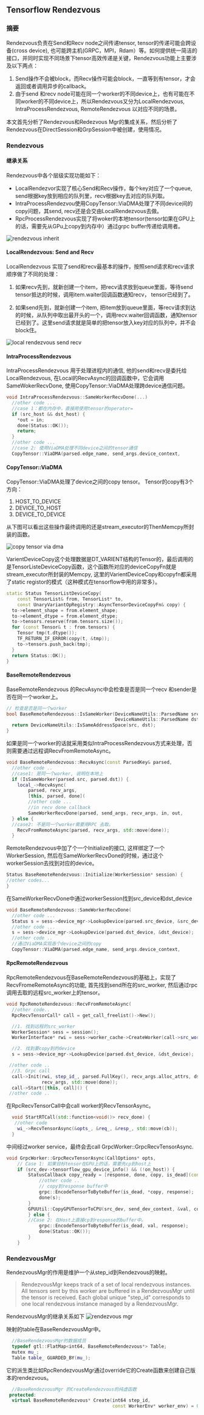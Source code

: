 Tensorflow Rendezvous
---------------------

### 摘要

Rendezvous负责在Send和Recv node之间传递tensor, tensor的传递可能会跨设备(cross device), 也可能跨主机(GRPC，MPI，Rdam）等。如何提供统一简洁的接口，并同时实现不同场景下tensor高效传递是关键，Rendezvous功能上主要涉及以下两点：

1. Send操作不会被block，而Recv操作可能会block，一直等到有tensor，才会返回或者调用异步的callback。
2. 由于send 和recv node可能在同一个worker的不同device上，也有可能在不同worker的不同device上，所以Rendezvous又分为LocalRendezvous, IntraProcessRendezvous, RemoteRendezvous 以对应不同的场景。

本文首先分析了Rendezvous和Redezvous Mgr的集成关系，然后分析了Rendezvous在DirectSession和GrpSession中被创建，使用情况。

### Rendezvous

#### 继承关系
Rendezvous中各个层级实现功能如下：
*  LocalRendezvor实现了核心Send和Recv操作，每个key对应了一个queue, send根据key放到相应的队列里，recv根据key去对应的队列取。
* IntraProcessRendezvou使用CopyTensor::ViaDMA处理了不同device间的copy问题，其send, recv还是会交由LocalRendezvous去做。 
* RpcProcessRendezvous实现了将woker的本地tensor(tensor如果在GPU上的话，需要先从GPu上copy到内存中）通过grpc buffer传递给调用者。

![rendezvous inherit](./images/rendezvous_inherit.jpeg)

#### LocalRendezvous: Send and Recv

LocalRendezvous 实现了send和recv最基本的操作，按照send请求和recv请求顺序做了不同的处理：

1. 如果recv先到，就新创建一个item，把recv请求放到queue里面，等待send tensor抵达的时候，调用item.waiter回调函数通知recv， tensor已经到了。

2. 如果send先到，就新创建一个item, 把item放到queue里面，等recv请求到达的时候，从队列中取出最开头的一个，调用recv.waiter回调函数，通知tensor已经到了。这里send请求就是简单的把tensor放入key对应的队列中，并不会block住。


![local rendezvous send recv](./images/rendezvous_send_recv.jpeg)

#### IntraProcessRendezvous

IntraProcessRendezvous 用于处理进程内的通信, 他的send和recv是委托给LocalRendezvous, 在Local的RecvAsync的回调函数中，它会调用SameWokerRecvDone, 使用CopyTensor::ViaDMA处理跨device通信问题。

```cpp
void IntraProcessRendezvous::SameWorkerRecvDone(...)
  //other code ...
  //case 1：都在内存中，直接用使用tensor的operator=
  if (src_host && dst_host) {
    *out = in;
    done(Status::OK());
    return;
  }
  //other code ...
  //case 2: 使用ViaDMA处理不同device之间的tensor通信
  CopyTensor::ViaDMA(parsed.edge_name, send_args.device_context,
```



#### CopyTensor::ViaDMA

CopyTensor::ViaDMA处理了device之间的copy tensor。 Tensor的copy有3个方向：

1. HOST_TO_DEVICE
2. DEVICE_TO_HOST
3. DEVICE_TO_DEVICE

 从下图可以看出这些操作最终调用的还是stream_executor的ThenMemcpy所封装的函数。 


![copy tensor via dma](./images/copy_tensor_via_dma.jpeg)

VarientDeviceCopy这个处理数据是DT_VARIENT结构的Tensor的，最后调用的是TensorListeDeviceCopy函数，这个函数所对应的deviceCopyFn就是stream_executor所封装的Memcpy, 这里的VarientDeviceCopy和copyfn都采用了static registor的模式（这种模式在tensorflow中用的非常多）。

```cpp
static Status TensorListDeviceCopy(
    const TensorList& from, TensorList* to,
    const UnaryVariantOpRegistry::AsyncTensorDeviceCopyFn& copy) {
  to->element_shape = from.element_shape;
  to->element_dtype = from.element_dtype;
  to->tensors.reserve(from.tensors.size());
  for (const Tensor& t : from.tensors) {
    Tensor tmp(t.dtype());
    TF_RETURN_IF_ERROR(copy(t, &tmp));
    to->tensors.push_back(tmp);
  }
  return Status::OK();
}
```

#### BaseRemoteRendezvous

BaseRemoteRendezvous 的RecvAsync中会检查是否是同一个recv 和sender是否在同一个worker上。


```cpp
// 检查是否是同一个worker
bool BaseRemoteRendezvous::IsSameWorker(DeviceNameUtils::ParsedName src,
                                        DeviceNameUtils::ParsedName dst) {
  return DeviceNameUtils::IsSameAddressSpace(src, dst);
}
```

如果是同一个worker的话就采用类似IntraProcessRendezvous方式来处理，否则需要通过远程调RecvFromRemoteAsync。

```cpp
void BaseRemoteRendezvous::RecvAsync(const ParsedKey& parsed,
  //other code ..
  //case1: 是同一个worker, 说明在本地上
  if (IsSameWorker(parsed.src, parsed.dst)) {
    local_->RecvAsync(
        parsed, recv_args,
        [this, parsed, done](
        //other code ... 
        //in recv done callback
        SameWorkerRecvDone(parsed, send_args, recv_args, in, out,
  } else {
  //case2: 不是同一个worker需要用RPC 去取。
    RecvFromRemoteAsync(parsed, recv_args, std::move(done));
  }
```

RemoteRendezvous中加了个一个Initialize的接口, 这样绑定了一个WorkerSession, 然后在SameWorkerRecvDone的时候，通过这个workerSession去找到对应的device。
```cpp
Status BaseRemoteRendezvous::Initialize(WorkerSession* session) {
//other codes...
}
```
在SameWorkerRecvDone中通过workerSession找到src_device和dst_device
```cpp
void BaseRemoteRendezvous::SameWorkerRecvDone(
  //other code ...
  Status s = sess->device_mgr->LookupDevice(parsed.src_device, &src_device);
  //other code ...
  s = sess->device_mgr->LookupDevice(parsed.dst_device, &dst_device);
  //other code ..
  //通过ViaDMA实现各个device之间的copy
  CopyTensor::ViaDMA(parsed.edge_name, send_args.device_context,
```

#### RpcRemoteRendezvous

RpcRemoteRendezvous在BaseRemoteRendezvous的基础上，实现了RecvFromeRemoteAsync的功能, 首先找到send所在的src_worker, 
然后通过rpc调用去取的远程src_worker上的tensor。


```cpp
void RpcRemoteRendezvous::RecvFromRemoteAsync(
  //other code..
  RpcRecvTensorCall* call = get_call_freelist()->New();

  //1. 找到远程的src_worker
  WorkerSession* sess = session();
  WorkerInterface* rwi = sess->worker_cache->CreateWorker(call->src_worker_);

  //2. 找到要copy到的device
  s = sess->device_mgr->LookupDevice(parsed.dst_device, &dst_device);

 //other code ..
  //3. Grpc call
  call->Init(rwi, step_id_, parsed.FullKey(), recv_args.alloc_attrs, dst_device,
             recv_args, std::move(done));
  call->Start([this, call]() {
 //other code ..
```

在RpcRecvTensorCall中会call worker的RecvTensorAsync。

```cpp
  void StartRTCall(std::function<void()> recv_done) {
   //other code
    wi_->RecvTensorAsync(&opts_, &req_, &resp_, std::move(cb));
  }
```

中间经过worker service，最终会去call GrpcWorker::GrpcRecvTensorAsync.

```cpp
void GrpcWorker::GrpcRecvTensorAsync(CallOptions* opts,
    // Case 1: 如果目标tensor在GPU上的话，需要先cp到host上
    if (src_dev->tensorflow_gpu_device_info() && (!on_host)) {
        StatusCallback copy_ready = [response, done, copy, is_dead](const Status& s) {  
            //other code ..
            // copy到response buffer中
            grpc::EncodeTensorToByteBuffer(is_dead, *copy, response);
            done(s);
        }
        GPUUtil::CopyGPUTensorToCPU(src_dev, send_dev_context, &val, copy, copy_ready);
        } else {
        //Case 2: 在Host上直接cp到response的buffer中。
            grpc::EncodeTensorToByteBuffer(is_dead, val, response);
            done(Status::OK());
        }
    }
```

### RendezvousMgr

RendezvousMgr的作用是维护一个从step_id到Rendezvous的映射。

> RendezvousMgr keeps track of a set of local rendezvous instances.
> All tensors sent by this worker are buffered in a RendezvousMgr
> until the tensor is received.  Each global unique "step_id"
> corresponds to one local rendezvous instance managed by a
> RendezvousMgr.


RendezvousMgr的继承关系如下
![rendezvous mgr](./images/rendezvous_mgr.jpeg)

 映射的table在BaseRendezvousMgr中。

```cpp
  //BaseRendezvousMgr的数据成员
  typedef gtl::FlatMap<int64, BaseRemoteRendezvous*> Table;
  mutex mu_;
  Table table_ GUARDED_BY(mu_);
```

它的派生类比如RpcRendezvousMgr通过override它的Create函数来创建自己版本的rendezvous。

```cpp
  //BaseRendezvousMgr 的CreateRendezvous的纯虚函数
 protected:
  virtual BaseRemoteRendezvous* Create(int64 step_id,
                                       const WorkerEnv* worker_env) = 0;
```


